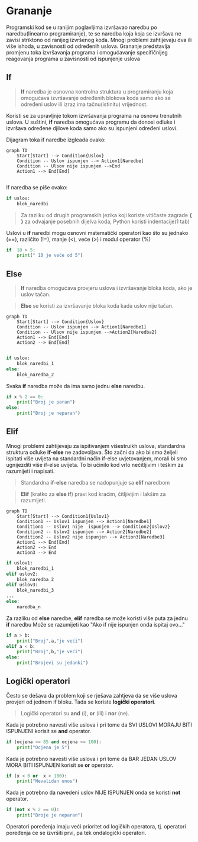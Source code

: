 # Grananje

Programski kod se u ranijim poglavljima izvršavao naredbu po naredbu(linearno programiranje), te se naredba koja koja se izvršava ne zavisi striktono od ranijeg izvršenog koda. Mnogi problemi 
zahtijevaju dva ili više ishoda, u zavisnosti od određenih uslova. Grananje predstavlja promjenu toka izvršavanja programa i  omogućavanje specifičnijeg reagovanja programa u zavisnosti  od ispunjenje uslova

## If
>**If** naredba je osnovna kontrolna struktura u programiranju koja omogućava izvršavanje određenih 
blokova koda samo ako se određeni uslov ili izraz ima tačnu(istinitu) vrijednost.

Koristi se za upravljnje tokom izvršavanja programa na osnovu trenutnih uslova. U suštini, **if** 
naredba omogućava programu da donosi odluke i izvršava određene djilove koda samo ako su ispunjeni određeni uslovi. 

Dijagram toka if naredbe izgleada ovako:
```mermaid
graph TD
    Start[Start] --> Condition{Uslov}
    Condition -- Uslov ispunjen --> Action1[Naredbe]
    Condition -- Ulsov nije ispunjen -->End
    Action1 --> End[End]
   
```

If naredba se piše ovako:
```python
if uslov:
    blok_naredbi
```

> Za razliku od drugih programskih jezika koji koriste vitičaste zagrade **{ }** za odvajanje posebnih dijelva koda, Python koristi indentacije(1 tab) 

Uslovi u  **if** naredbi mogu osnovni matematički operatori kao što su jednako (==), različito (!=), manje (<), veće (>) i modul operator (%)
```python
if  10 > 5:
    print(" 10 je veće od 5")
```

## Else
> **If** naredba omogućava provjeru uslova i izvršavanje bloka koda, ako je uslov tačan.

>**Else** se koristi za izvršavanje bloka koda kada uslov nije tačan.

```mermaid
graph TD
    Start[Start] --> Condition{Uslov}
    Condition -- Uslov ispunjen --> Action1[Naredbe1]
    Condition -- Ulsov nije ispunjen -->Action2[Naredba2]
    Action1 --> End[End]
    Action2 --> End[End]
   
```

```python
if uslov:
    blok_naredbi_1
else:
    blok_naredba_2
```

Svaka **if** naredba može da ima samo jednu **else** naredbu.
```python
if x % 2 == 0:
    print("Broj je paran")
else:
    print("Broj je neparan")
```

## Elif

Mnogi problemi zahtijevaju za ispitivanjem višestruikh uslova, standardna struktura odluke **if-else**
ne zadovoljava. Što začni da ako bi smo željeli ispitati više uvijeta na standardni način if-else uvjetovanjem,
morali bi smo ugnijezditi više if-else uvijeta. To bi učinilo kod vrlo nečitljivim i teškim za razumijeti i napisati.

>Standardna **if-else** naredba se nadopunjuje sa **elif** naredbom

>**Elif** (kratko za **else if**) pravi kod kraćim, čitljivijim i lakšim za razumijeti. 

```mermaid
graph TD
    Start[Start] --> Condition1{Uslov1}
    Condition1 -- Uslov1 ispunjen --> Action1[Naredbe1]
    Condition1 -- Uslov1 nije  ispunjen --> Condition2{Uslov2}
    Condition2 -- Uslov2 ispunjen --> Action2[Naredbe2]
    Condition2 -- Uslov2 nije ispunjen --> Action3[Naredbe3]
    Action1 --> End[End]
    Action2 --> End
    Action3 --> End
```

```python
if uslov1:
    blok_naredbi_1
elif uslov2:
    blok_naredba_2
elif uslov3:
    blok_naredbi_3
...
else:
    naredba_n
```

Za razliku od **else** naredbe, **elif** naredba se može koristi više puta za jednu **if** naredbu
Može se razumijeti kao "Ako if nije ispunjen onda ispitaj ovo..."
```python
if a > b:
    print("Broj",a,"je veći")
elif a < b:
    print("Broj",b,"je veći")
else:
    print("Brojevi su jedanki")
```

## Logički operatori
Često se dešava da problem koji se rješava zahtjeva da se više uslova provjeri od jednom if bloku. Tada se koriste **logički operatori**.

> Logički operatori su **and** (i), **or** (ili) i **nor** (ne).

Kada je potrebno navesti više uslova i pri tome da SVI USLOVI MORAJU BITI ISPUNJENI korisit se **and** operator.
```python
if (ocjena >= 85 and ocjena <= 100):
    print("Ocjena je 5")
```

Kada je potrebno navesti više uslova i pri tome da BAR JEDAN USLOV MORA BITI ISPUNJEN korisit se **or** operator.

```python
if (x < 0 or  x > 100):
    print("Nevalidan unos")
```

Kada je potrebno da navedeni uslov NIJE ISPUNJEN onda se koristi **not** operator.

```python
if (not x % 2 == 0):
    print("Broje je neparan")
```

Operatori poređenja imaju veći prioritet od logičkih operatora, tj. operatori poređenja će se izvršiti prvi, pa tek ondalogički operatori.
